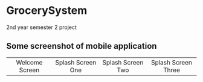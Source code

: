# GrocerySystem
2nd year semester 2 project


## Some screenshot of mobile application

|  |  |  |  |
| :--------------------------------: | :---------------------------------------: | :----------------------------------: | :----------------------------------: |
|             Welcome Screen           |             Splash Screen One             |            Splash Screen Two             |            Splash Screen Three             |

